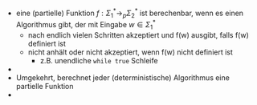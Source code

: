- eine (partielle) Funktion $f:\Sigma_1^{\ast}\rightarrow_{p}\Sigma_2^{\ast}$ ist berechenbar, wenn es einen Algorithmus gibt, der mit Eingabe $w\in\Sigma_1^{\ast}$
	- nach endlich vielen Schritten akzeptiert und f(w) ausgibt, falls f(w) definiert ist
	- nicht anhält oder nicht akzeptiert, wenn f(w) nicht definiert ist
		- z.B. unendliche `while true` Schleife
-
- Umgekehrt, berechnet jeder (deterministische) Algorithmus eine partielle Funktion
-